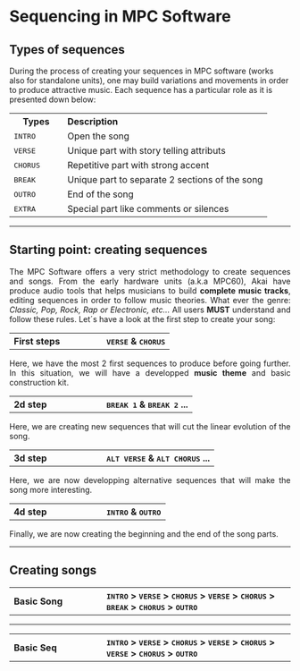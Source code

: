 # Sequencing in MPC Software

## Types of sequences

During the process of creating your sequences in MPC software (works also for standalone units), one may build variations and movements in order to produce attractive music. Each sequence has a particular role as it is presented down below:

<table>
<tr>
<th align="center", width="80">Types</th><th align="left">Description</th>
</tr>
  <tr><td><kbd>INTRO</kbd></td><td>Open the song</td></tr>
  <tr><td><kbd>VERSE</kbd></td><td>Unique part with story telling attributs</td></tr>
  <tr><td><kbd>CHORUS</kbd></td><td>Repetitive part with strong accent</td></tr>
  <tr><td><kbd>BREAK</kbd></td><td>Unique part to separate 2 sections of the song</td></tr>
  <tr><td><kbd>OUTRO</kbd></td><td>End of the song</td></tr>
  <tr><td><kbd>EXTRA</kbd></td><td>Special part like comments or silences</td></tr>
</table>

---

## Starting point: creating sequences

<p align="justify">The MPC Software offers a very strict methodology to create sequences and songs. From the early hardware units (a.k.a MPC60), Akai have produce audio tools that helps musicians to build <b>complete music tracks</b>, editing sequences in order to follow music theories. What ever the genre: <i>Classic, Pop, Rock, Rap or Electronic, etc...</i> All users <b>MUST</b> understand and follow these rules. Let´s have a look at the first step to create your song:</p>

<table>
<tr>
<th align="left", width="150">First steps</th><th align="left">
  <kbd>VERSE</kbd> & 
  <kbd>CHORUS</kbd>
</th></tr>
</table>

<p align="justify">Here, we have the most 2 first sequences to produce before going further. In this situation, we will have a developped <b>music theme</b> and basic construction kit. 
  </p>

<table>
<tr>
<th align="left", width="150">2d step</th><th align="left">
  <kbd>BREAK 1</kbd> & 
  <kbd>BREAK 2</kbd> ...
</th></tr>
</table>

<p align="justify">Here, we are creating new sequences that will cut the linear evolution of the song.
  </p>
  
<table>
<tr>
<th align="left", width="150">3d step</th><th align="left">
  <kbd>ALT VERSE</kbd> & 
  <kbd>ALT CHORUS</kbd> ...
</th></tr>
</table>

<p align="justify">Here, we are now developping alternative sequences that will make the song more interesting.
  </p>
  
<table>
<tr>
<th align="left", width="150">4d step</th><th align="left">
  <kbd>INTRO</kbd> & 
  <kbd>OUTRO</kbd>
</th></tr>
</table>

<p align="justify">Finally, we are now creating the beginning and the end of the song parts.
  </p>

---

## Creating songs


<table>
<tr>
<th align="left", width="150">Basic Song</th><th align="left">
  <kbd>INTRO</kbd> > 
  <kbd>VERSE</kbd> > 
  <kbd>CHORUS</kbd> > 
  <kbd>VERSE</kbd> > 
  <kbd>CHORUS</kbd> >
  <kbd>BREAK</kbd> > 
  <kbd>CHORUS</kbd> >
  <kbd>OUTRO</kbd>
</th></tr>
</table>

---

<table>
<tr>
<th align="left", width="150">Basic Seq</th><th align="left">
  <kbd>INTRO</kbd> > 
  <kbd>VERSE</kbd> > 
  <kbd>CHORUS</kbd> > 
  <kbd>VERSE</kbd> > 
  <kbd>CHORUS</kbd> >
  <kbd>VERSE</kbd> > 
  <kbd>CHORUS</kbd> >
  <kbd>OUTRO</kbd>
</th></tr>
</table>
